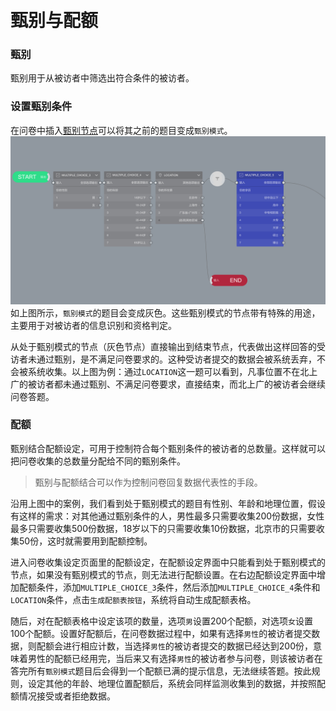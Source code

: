```index

```

```tag

```

```summary

```
# 甄别与配额

### 甄别
甄别用于从被访者中筛选出符合条件的被访者。

### 设置甄别条件
在问卷中插入[甄别节点](../nodes/screening.md)可以将其之前的题目变成`甄别模式`。
<img src='./images/screening.png' width='1000'>
如上图所示，`甄别模式`的题目会变成灰色。这些甄别模式的节点带有特殊的用途，主要用于对被访者的信息识别和资格判定。

从处于甄别模式的节点（灰色节点）直接输出到结束节点，代表做出这样回答的受访者未通过甄别，是不满足问卷要求的。这种受访者提交的数据会被系统丢弃，不会被系统收集。以上图为例：通过`LOCATION`这一题可以看到，凡事位置不在北上广的被访者都未通过甄别、不满足问卷要求，直接结束，而北上广的被访者会继续问卷答题。


### 配额
甄别结合配额设定，可用于控制符合每个甄别条件的被访者的总数量。这样就可以把问卷收集的总数量分配给不同的甄别条件。

> 甄别与配额结合可以作为控制问卷回复数据代表性的手段。

沿用上图中的案例，我们看到处于甄别模式的题目有性别、年龄和地理位置，假设有这样的需求：对其他通过甄别条件的人，男性最多只需要收集200份数据，女性最多只需要收集500份数据，18岁以下的只需要收集10份数据，北京市的只需要收集50份，这时就需要用到配额控制。

进入问卷收集设定页面里的配额设定，在配额设定界面中只能看到处于甄别模式的节点，如果没有甄别模式的节点，则无法进行配额设置。在右边配额设定界面中增加配额条件，添加`MULTIPLE_CHOICE_3`条件，然后添加`MULTIPLE_CHOICE_4`条件和`LOCATION`条件，点击`生成配额表按钮`，系统将自动生成配额表格。

随后，对在配额表格中设定该项的数量，选项`男`设置200个配额，对选项`女`设置100个配额。设置好配额后，在问卷数据过程中，如果有选择`男性`的被访者提交数据，则配额会进行相应计数，当选择`男性`的被访者提交的数据已经达到200份，意味着男性的配额已经用完，当后来又有选择`男性`的被访者参与问卷，则该被访者在答完所有`甄别模式`题目后会得到一个配额已满的提示信息，无法继续答题。按此规则，设定其他的年龄、地理位置配额后，系统会同样监测收集到的数据，并按照配额情况接受或者拒绝数据。
